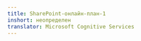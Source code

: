 ```yaml
---
title: SharePoint-онлайн-план-1
inshort: неопределен
translator: Microsoft Cognitive Services
---
```




